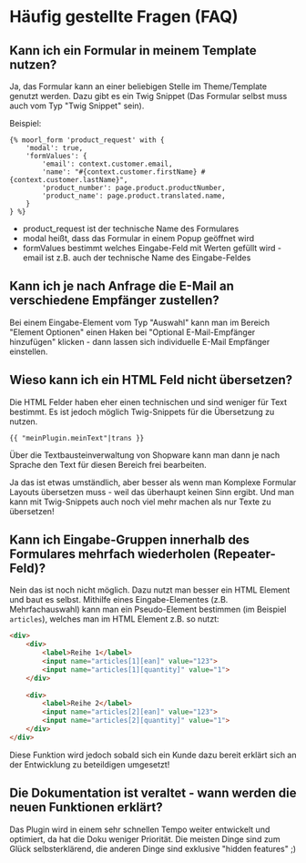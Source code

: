 # Häufig gestellte Fragen (FAQ)

## Kann ich ein Formular in meinem Template nutzen?

Ja, das Formular kann an einer beliebigen Stelle im Theme/Template genutzt werden.
Dazu gibt es ein Twig Snippet (Das Formular selbst muss auch vom Typ "Twig Snippet" sein).

Beispiel:

````twig
{% moorl_form 'product_request' with {
    'modal': true,
    'formValues': {
        'email': context.customer.email,
        'name': "#{context.customer.firstName} #{context.customer.lastName}",
        'product_number': page.product.productNumber,
        'product_name': page.product.translated.name,
    }
} %}
````

- product_request ist der technische Name des Formulares
- modal heißt, dass das Formular in einem Popup geöffnet wird
- formValues bestimmt welches Eingabe-Feld mit Werten gefüllt wird - email ist z.B. auch der technische Name des Eingabe-Feldes

## Kann ich je nach Anfrage die E-Mail an verschiedene Empfänger zustellen?

Bei einem Eingabe-Element vom Typ "Auswahl" kann man im Bereich "Element Optionen" einen
Haken bei "Optional E-Mail-Empfänger hinzufügen" klicken - dann lassen sich
individuelle E-Mail Empfänger einstellen.

## Wieso kann ich ein HTML Feld nicht übersetzen?

Die HTML Felder haben eher einen technischen und sind weniger für Text bestimmt. Es
ist jedoch möglich Twig-Snippets für die Übersetzung zu nutzen.

````twig
{{ "meinPlugin.meinText"|trans }}
````

Über die Textbausteinverwaltung von Shopware kann man dann je nach Sprache den Text
für diesen Bereich frei bearbeiten.

Ja das ist etwas umständlich, aber besser als wenn man Komplexe Formular Layouts
übersetzen muss - weil das überhaupt keinen Sinn ergibt. Und man kann mit Twig-Snippets
auch noch viel mehr machen als nur Texte zu übersetzen!

## Kann ich Eingabe-Gruppen innerhalb des Formulares mehrfach wiederholen (Repeater-Feld)?

Nein das ist noch nicht möglich. Dazu nutzt man besser ein HTML Element und baut es
selbst. Mithilfe eines Eingabe-Elementes (z.B. Mehrfachauswahl) kann man ein Pseudo-Element
bestimmen (im Beispiel ``articles``), welches man im HTML Element z.B. so nutzt:

````html
<div>
    <div>
        <label>Reihe 1</label>
        <input name="articles[1][ean]" value="123">
        <input name="articles[1][quantity]" value="1">
    </div>
    
    <div>
        <label>Reihe 2</label>
        <input name="articles[2][ean]" value="123">
        <input name="articles[2][quantity]" value="1">
    </div>
</div>
````

Diese Funktion wird jedoch sobald sich ein Kunde dazu bereit erklärt sich an der Entwicklung
zu beteildigen umgesetzt!

## Die Dokumentation ist veraltet - wann werden die neuen Funktionen erklärt?

Das Plugin wird in einem sehr schnellen Tempo weiter entwickelt und optimiert, da
hat die Doku weniger Priorität. Die meisten Dinge sind zum Glück selbsterklärend, 
die anderen Dinge sind exklusive "hidden features" ;)
